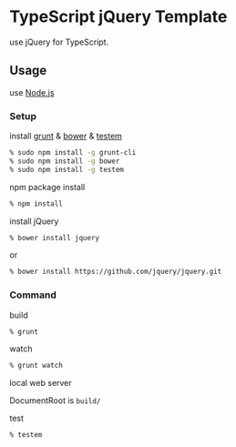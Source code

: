 # TypeScript jQuery Template

use jQuery for TypeScript.

## Usage

use [Node.js](http://nodejs.org/)

### Setup

install [grunt](http://gruntjs.com/) & [bower](http://bower.io/) & [testem](https://github.com/airportyh/testem)

```sh
% sudo npm install -g grunt-cli
% sudo npm install -g bower
% sudo npm install -g testem
```

npm package install

```sh
% npm install
```

install jQuery

```sh
% bower install jquery
```

or

```sh
% bower install https://github.com/jquery/jquery.git
```

### Command

build

```sh
% grunt
```

watch

```sh
% grunt watch
```

local web server

DocumentRoot is `build/`

test

```sh
% testem
```